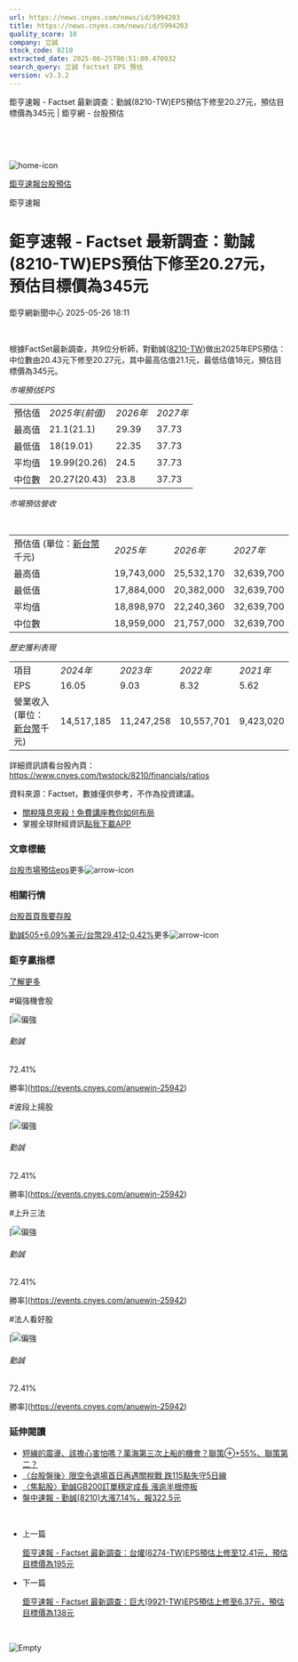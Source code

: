 ```yaml
---
url: https://news.cnyes.com/news/id/5994203
title: https://news.cnyes.com/news/id/5994203
quality_score: 10
company: 立誠
stock_code: 8210
extracted_date: 2025-06-25T06:51:00.470932
search_query: 立誠 factset EPS 預估
version: v3.3.2
---
```


鉅亨速報 - Factset 最新調查：勤誠(8210-TW)EPS預估下修至20.27元，預估目標價為345元 | 鉅亨網 - 台股預估

‌

‌

![home-icon](/assets/icons/breadCrumb/symbol-icon-home.svg)

[鉅亨速報](/news/cat/anue_live)[台股預估](/news/cat/tw_forecast)

鉅亨速報

# 鉅亨速報 - Factset 最新調查：勤誠(8210-TW)EPS預估下修至20.27元，預估目標價為345元

鉅亨網新聞中心 2025-05-26 18:11

‌

根據FactSet最新調查，共9位分析師，對勤誠([8210-TW](https://www.cnyes.com/twstock/8210))做出2025年EPS預估：中位數由20.43元下修至20.27元，其中最高估值21.1元，最低估值18元，預估目標價為345元。

*市場預估EPS*

|  |  |  |  |
| --- | --- | --- | --- |
| 預估值 | *2025年(前值)* | *2026年* | *2027年* |
| 最高值 | 21.1(21.1) | 29.39 | 37.73 |
| 最低值 | 18(19.01) | 22.35 | 37.73 |
| 平均值 | 19.99(20.26) | 24.5 | 37.73 |
| 中位數 | 20.27(20.43) | 23.8 | 37.73 |

*市場預估營收*

‌

|  |  |  |  |
| --- | --- | --- | --- |
| 預估值 (單位：[新台幣](https://invest.cnyes.com/forex/detail/usdtwd)千元) | *2025年* | *2026年* | *2027年* |
| 最高值 | 19,743,000 | 25,532,170 | 32,639,700 |
| 最低值 | 17,884,000 | 20,382,000 | 32,639,700 |
| 平均值 | 18,898,970 | 22,240,360 | 32,639,700 |
| 中位數 | 18,959,000 | 21,757,000 | 32,639,700 |

*歷史獲利表現*

|  |  |  |  |  |
| --- | --- | --- | --- | --- |
| 項目 | *2024年* | *2023年* | *2022年* | *2021年* |
| EPS | 16.05 | 9.03 | 8.32 | 5.62 |
| 營業收入 (單位：[新台幣](https://invest.cnyes.com/forex/detail/usdtwd)千元) | 14,517,185 | 11,247,258 | 10,557,701 | 9,423,020 |

詳細資訊請看台股內頁：  
<https://www.cnyes.com/twstock/8210/financials/ratios>

資料來源：Factset，數據僅供參考，不作為投資建議。

* [關稅降息夾殺！免費講座教你如何布局](https://www.rsc.com.tw/Cnyes_RSC/SeminarBooking2025InvestmentOutlook.aspx?utm_source=anue&utm_medium=usstocks_end)
* 掌握全球財經資訊[點我下載APP](http://www.cnyes.com/app/?utm_source=mweb&utm_medium=HamMenuBanner&utm_campaign=fixed&utm_content=entr)

### 文章標籤

[台股](https://news.cnyes.com/tag/台股 "台股")[市場預估](https://news.cnyes.com/tag/市場預估 "市場預估")[eps](https://news.cnyes.com/tag/eps "eps")更多![arrow-icon](/assets/icons/arrows/arrow-down.svg)

### 相關行情

[台股首頁](https://www.cnyes.com/twstock)[我要存股](https://supr.link/8OHaU)

[勤誠505+6.09%](https://www.cnyes.com/twstock/8210)[美元/台幣29.412-0.42%](https://invest.cnyes.com/forex/detail/USDTWD)更多![arrow-icon](/assets/icons/arrows/arrow-down.svg)

### 鉅亨贏指標

[了解更多](https://events.cnyes.com/anuewin-25942)

#偏強機會股

[![偏強](/assets/icons/win-indicator/long.svg)

###### 勤誠

72.41%

勝率](https://events.cnyes.com/anuewin-25942)

#波段上揚股

[![偏強](/assets/icons/win-indicator/long.svg)

###### 勤誠

72.41%

勝率](https://events.cnyes.com/anuewin-25942)

#上升三法

[![偏強](/assets/icons/win-indicator/long.svg)

###### 勤誠

72.41%

勝率](https://events.cnyes.com/anuewin-25942)

#法人看好股

[![偏強](/assets/icons/win-indicator/long.svg)

###### 勤誠

72.41%

勝率](https://events.cnyes.com/anuewin-25942)

### 延伸閱讀

* [短線的震盪、該擔心害怕嗎？萬海第三次上船的機會？聯策⊕+55%、聯策第二？](/news/id/5994097)
* [〈台股盤後〉限空令退場首日再遇關稅戰 跌115點失守5日線](/news/id/5993585)
* [〈焦點股〉勤誠GB200訂單穩定成長 漲逾半根停板](/news/id/5993356)
* [盤中速報 - 勤誠(8210)大漲7.14%，報322.5元](/news/id/5993283)

‌

* 上一篇

  [鉅亨速報 - Factset 最新調查：台燿(6274-TW)EPS預估上修至12.41元，預估目標價為195元](/news/id/5994600)
* 下一篇

  [鉅亨速報 - Factset 最新調查：巨大(9921-TW)EPS預估上修至6.37元，預估目標價為138元](/news/id/5993478)

‌

![Empty](/assets/icons/skeleton/empty-image.svg)

‌